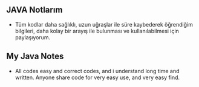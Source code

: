 ## JAVA Notlarım

* Tüm kodlar daha sağlıklı,
  uzun uğraşlar ile süre kaybederek öğrendiğim bilgileri,
  daha kolay bir arayış ile bulunması ve kullanılabilmesi için paylaşıyorum.

## My Java Notes

* All codes easy and correct codes,
  and i understand long time and written.
  Anyone share code for very easy use, and very easy find.

